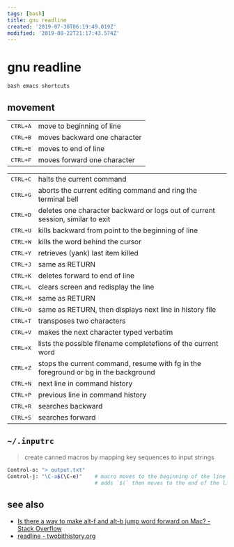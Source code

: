 ```yaml
---
tags: [bash]
title: gnu readline
created: '2019-07-30T06:19:49.019Z'
modified: '2019-08-22T21:17:43.574Z'
---
```


# gnu readline

`bash emacs shortcuts`
## movement
| | |
|--|--|
| <kbd>CTRL+A</kbd>	| move to beginning of line |
| <kbd>CTRL+B</kbd>	| moves backward one character |
| <kbd>CTRL+E</kbd>	| moves to end of line |
| <kbd>CTRL+F</kbd>	| moves forward one character |


| | |
|--|--|
| <kbd>CTRL+C</kbd>	| halts the current command |
| <kbd>CTRL+G</kbd>	| aborts the current editing command and ring the terminal bell |
| <kbd>CTRL+D</kbd>	| deletes one character backward or logs out of current session, similar to exit |
| <kbd>CTRL+U</kbd>	| kills backward from point to the beginning of line |
| <kbd>CTRL+W</kbd>	| kills the word behind the cursor |
| <kbd>CTRL+Y</kbd>	| retrieves (yank) last item killed |
| <kbd>CTRL+J</kbd>	| same as RETURN |
| <kbd>CTRL+K</kbd>	| deletes forward to end of line |
| <kbd>CTRL+L</kbd>	| clears screen and redisplay the line |
| <kbd>CTRL+M</kbd>	| same as RETURN |
| <kbd>CTRL+O</kbd>	| same as RETURN, then displays next line in history file |
| <kbd>CTRL+T</kbd>	| transposes two characters |
| <kbd>CTRL+V</kbd>	| makes the next character typed verbatim |
| <kbd>CTRL+X</kbd>	| lists the possible filename completefions of the current word |
| <kbd>CTRL+Z</kbd>	| stops the current command, resume with fg in the foreground or bg in the background |
| <kbd>CTRL+N</kbd>	| next line in command history |
| <kbd>CTRL+P</kbd>	| previous line in command history |
| <kbd>CTRL+R</kbd>	| searches backward |
| <kbd>CTRL+S</kbd>	| searches forward |

## `~/.inputrc`
> create canned macros by mapping key sequences to input strings

```sh
Control-o: "> output.txt"
Control-j: "\C-a$(\C-e)"    # macro moves to the beginning of the line with Ctrl-A, 
                            # adds `$(` then moves to the end of the line with Ctrl-E and adds `)`
```


## see also
- [Is there a way to make alt-f and alt-b jump word forward on Mac? - Stack Overflow](https://stackoverflow.com/questions/20146972/is-there-a-way-to-make-alt-f-and-alt-b-jump-word-forward-and-backward-instead-of)
- [readline - twobithistory.org](https://twobithistory.org/2019/08/22/readline.html)
